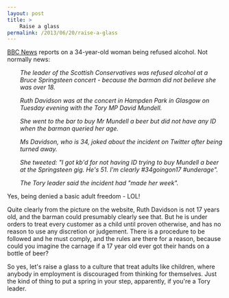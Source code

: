 ```yaml
---
layout: post
title: >
    Raise a glass
permalink: /2013/06/20/raise-a-glass
---
```

<a href="http://www.bbc.co.uk/news/uk-scotland-glasgow-west-22972020">BBC News</a> reports on a 34-year-old woman being refused alcohol. Not normally news:
<p style="padding-left:30px;"><em>The leader of the Scottish Conservatives was refused alcohol at a Bruce Springsteen concert - because the barman did not believe she was over 18.</em></p>
<p style="padding-left:30px;"><em>Ruth Davidson was at the concert in Hampden Park in Glasgow on Tuesday evening with the Tory MP David Mundell.</em></p>
<p style="padding-left:30px;"><em>She went to the bar to buy Mr Mundell a beer but did not have any ID when the barman queried her age.</em></p>
<p style="padding-left:30px;"><em>Ms Davidson, who is 34, joked about the incident on Twitter after being turned away.</em></p>
<p style="padding-left:30px;"><em>She tweeted: "I got kb'd for not having ID trying to buy Mundell a beer at the Springsteen gig. He's 51. I'm clearly #34goingon17 #underage".</em></p>
<p style="padding-left:30px;"><em>The Tory leader said the incident had "made her week".</em></p>
Yes, being denied a basic adult freedom - LOL!

Quite clearly from the picture on the website, Ruth Davidson is not 17 years old, and the barman could presumably clearly see that. But he is under orders to treat every customer as a child until proven otherwise, and has no reason to use any discretion or judgement. There is a procedure to be followed and he must comply, and the rules are there for a reason, because could you imagine the carnage if a 17 year old ever got their hands on a bottle of beer?

So yes, let's raise a glass to a culture that treat adults like children, where anybody in employment is discouraged from thinking for themselves. Just the kind of thing to put a spring in your step, apparently, if you're a Tory leader.